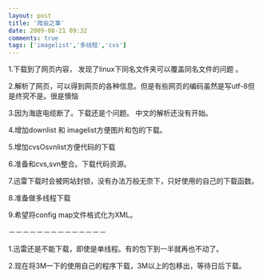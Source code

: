 ```yaml
---
layout: post
title: '爬虫之事'
date: 2009-08-21 09:32
comments: true
tags: ['imagelist','多线程','cvs']
---
```


1.下载到了网页内容，  发现了linux下同名文件夹可以覆盖同名文件的问题  。

2.解析了网页，可以得到网页的各种信息。但是有些网页的编码虽然是写utf-8但是终究不是。很是懊恼

3.因为海底电缆断了。下载还是个问题。  中文的解析还没有开始。

4.增加downlist 和 imagelist方便图片和包的下载。

5.增加cvsOsvnlist方便代码的下载

6.准备和cvs,svn整合。下载代码资源。

7.迅雷下载时会被网站封锁，没有办法万般无奈下，只好使用的自己的下载函数。

8.准备做多线程下载

9.希望将config map文件格式化为XML。

－－－－－－－－－－－－－－

1.迅雷还是不能下载，即使是单线程。有的包下到一半就再也不动了。

2.现在将3M一下的使用自己的程序下载，3M以上的包移出，等待日后下载。

